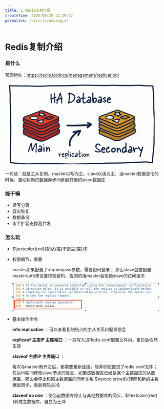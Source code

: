 ```yaml
---
title: 1.Redis复制介绍
createTime: 2025/08/25 22:29:42
permalink: /article/nsoaxgjx/
---
```

# Redis复制介绍

### 是什么

官网地址：https://redis.io/docs/management/replication/

![](images/1.数据复制.jpg)

一句话：就是主从复制，master以写为主，slave以读为主，当master数据变化的时候，自动将新的数据异步同步到其他的slave数据库

### 能干嘛

- 读写分离
- 容灾恢复
- 数据备份
- 水平扩容支撑高并发

### 怎么玩

- $\textcolor{red}{配从(库)不配主(库)}$

- 权限细节，重要

  master如果配置了requirepass参数，需要密码登录 ，那么slave就要配置masterauth来设置校验密码，否则的话master会拒绝slave的访问请求

  ![](images/2.从机配置主机密码.jpg)

- 基本操作命令

  **info replication** ：可以查看复制结点的主从关系和配置信息

  **replicaof 主库IP 主库端口** ：一般写入进Redis.conf配置文件内，重启后依然生效

  **slaveof 主库IP 主库端口** ：

  ​	每次与master断开之后，都需要重新连接，除非你配置进了redis.conf文件；在运行期间修改slave节点的信息，如果该数据库已经是某个主数据库的从数据库，那么会停止和原主数据库的同步关系 $\textcolor{red}{转而和新的主数据库同步，重新拜码头}$

  **slaveof no one** ：使当前数据库停止与其他数据库的同步，$\textcolor{red}{转成主数据库，自立为王}$

